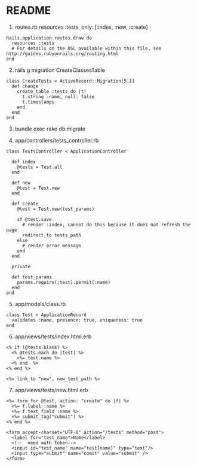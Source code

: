# README

1. routes.rb
resources :tests, only: [:index, :new, :create]
```
Rails.application.routes.draw do
  resources :tests
  # For details on the DSL available within this file, see http://guides.rubyonrails.org/routing.html
end
```

2. rails g migration CreateClassesTable

```
class CreateTests < ActiveRecord::Migration[5.1]
  def change
    create_table :tests do |t|
      t.string :name, null: false
      t.timestamps
    end
  end
end
```
3. bundle exec rake db:migrate

4. app/controllers/tests_controller.rb
```
class TestsController < ApplicationController

  def index
    @tests = Test.all
  end

  def new
    @test = Test.new
  end

  def create
    @test = Test.new(test_params)

    if @test.save
      # render :index, cannot do this because it does not refresh the page
      redirect_to tests_path
    else
      # render error message
    end
  end

  private

  def test_params
    params.require(:test).permit(:name)
  end
end
```

5. app/models/class.rb
```
class Test < ApplicationRecord
  validates :name, presence: true, uniqueness: true
end
```

6. app/views/tests/index.html.erb
```
<% if !@tests.blank? %>
  <% @tests.each do |test| %>
    <%= test.name %>
  <% end  %>
<% end %>

<%= link_to "new", new_test_path %>
```
7. app/views/tests/new.html.erb
```
<%= form_for @test, action: "create" do |f| %>
  <%= f.label :name %>
  <%= f.text_field :name %>
  <%= submit_tag("submit") %>
<% end %>

<form accept-charset="UTF-8" action="/tests" method="post">
  <label for="test_name">Name</label>
  <!--  need auth token-->
  <input id="test_name" name="test[name]" type="text"/>
  <input type="submit" name="comit" value="submit" />
</form>
```
